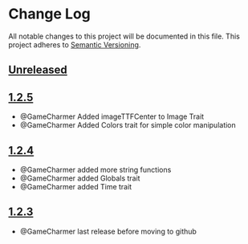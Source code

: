 
# Change Log
All notable changes to this project will be documented in this file.
This project adheres to [Semantic Versioning](http://semver.org/).

## [Unreleased](https://github.com/KongHack/Utilities)



## [1.2.5](https://github.com/KongHack/Utilities/releases/tag/1.2.5)
 - @GameCharmer Added imageTTFCenter to Image Trait
 - @GameCharmer Added Colors trait for simple color manipulation


## [1.2.4](https://github.com/KongHack/Utilities/releases/tag/1.2.4)
 - @GameCharmer added more string functions
 - @GameCharmer added Globals trait
 - @GameCharmer added Time trait



## [1.2.3](https://github.com/KongHack/Utilities/releases/tag/1.2.3)
 - @GameCharmer last release before moving to github